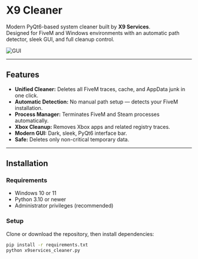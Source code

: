 # X9 Cleaner

Modern PyQt6-based system cleaner built by **X9 Services**.  
Designed for FiveM and Windows environments with an automatic path detector, sleek GUI, and full cleanup control.

![GUI](https://r2.fivemanage.com/nZsyAV96v7KMPuNo7oF2P/image_2025-10-27_015141509.png)

---

## Features
- **Unified Cleaner:** Deletes all FiveM traces, cache, and AppData junk in one click.  
- **Automatic Detection:** No manual path setup — detects your FiveM installation.  
- **Process Manager:** Terminates FiveM and Steam processes automatically.  
- **Xbox Cleanup:** Removes Xbox apps and related registry traces.  
- **Modern GUI:** Dark, sleek, PyQt6 interface bar.  
- **Safe:** Deletes only non-critical temporary data.

---

## Installation

### Requirements
- Windows 10 or 11  
- Python 3.10 or newer  
- Administrator privileges (recommended)

### Setup
Clone or download the repository, then install dependencies:
```bash
pip install -r requirements.txt
python x9services_cleaner.py
```
